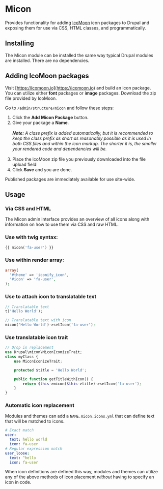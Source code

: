 # Micon

Provides functionality for adding [IcoMoon](https://icomoon.io) icon packages to Drupal and exposing them for use via CSS, HTML classes, and programmatically.

## Installing

The Micon module can be installed the same way typical Drupal modules are installed. There are no dependencies.

## Adding IcoMoon packages

Visit [https://icomoon.io](https://icomoon.io) and build an icon package. You can utilize either **font** packages or **image** packages. Download the zip file provided by IcoMoon.

Go to `/admin/structure/micon` and follow these steps:

1. Click the **Add Micon Package** button.
2. Give your package a **Name**. <br/><br/>_**Note:** A class prefix is added automatically, but it is recommended to keep the class prefix as short as reasonably possible as it is used in both CSS files and within the icon markup. The shorter it is, the smaller your rendered code and dependencies will be._<br/><br/>
3. Place the IcoMoon zip file you previously downloaded into the file upload field
4. Click **Save** and you are done.

Published packages are immediately available for use site-wide.

## Usage

### Via CSS and HTML

The Micon admin interface provides an overview of all icons along with information on how to use them via CSS and raw HTML.

### Use with twig syntax:

```php
{{ micon('fa-user') }}
```

### Use within render array:

```php
array(
  '#theme' => 'iconify_icon',
  '#icon' => 'fa-user',
);
```

### Use to attach icon to translatable text

```php
// Translatable text
t('Hello World');

// Translatable text with icon
micon('Hello World')->setIcon('fa-user');
```

### Use translatable icon trait

```php
// Drop in replacement
use Drupal\micon\MiconIconizeTrait;
class myClass {
    use MiconIconizeTrait;

    protected $title = 'Hello World';

    public function getTitleWithIcon() {
        return $this->micon($this->title)->setIcon('fa-user');
    }
}
```

### Automatic icon replacement

Modules and themes can add a `NAME.micon.icons.yml` that can define text that will be matched to icons.

```yml
# Exact match
user:
  text: hello world
  icon: fa-user
# Regular expression match
user_loose:
  text: ^hello
  icon: fa-user
```

When icon definitions are defined this way, modules and themes can utilize any of the above methods of icon placement *without* having to specify an icon in code.

